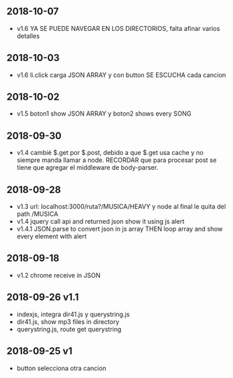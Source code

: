 ## 2018-10-07
* v1.6 YA SE PUEDE NAVEGAR EN LOS DIRECTORIOS, falta afinar varios detalles

## 2018-10-03
* v1.6 li.click carga JSON ARRAY y con button SE ESCUCHA cada cancion

## 2018-10-02
* v1.5 boton1 show JSON ARRAY y boton2 shows every SONG

## 2018-09-30
* v1.4 cambié $.get por $.post, debido a que $.get usa cache y no siempre manda llamar a node. RECORDAR que para procesar post se tiene que agregar el middleware de body-parser.

## 2018-09-28
* v1.3 url: localhost:3000/ruta?/MUSICA/HEAVY y node al final le quita del path /MUSICA
* v1.4 jquery call api and returned json show it using js alert
* v1.4.1 JSON.parse to convert json in js array THEN loop array and show every element with alert

## 2018-09-18
* v1.2 chrome receive in JSON
  
## 2018-09-26  v1.1
* indexjs, integra dir41.js y querystring.js
* dir41.js, show mp3 files in directory
* querystring.js, route get querystring

## 2018-09-25  v1
* button selecciona otra cancion